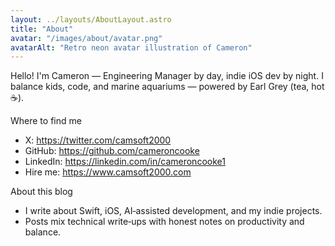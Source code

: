 ```yaml
---
layout: ../layouts/AboutLayout.astro
title: "About"
avatar: "/images/about/avatar.png"
avatarAlt: "Retro neon avatar illustration of Cameron"
---
```


Hello! I'm Cameron — Engineering Manager by day, indie iOS dev by night. I balance kids, code, and marine aquariums — powered by Earl Grey (tea, hot ☕️).

Where to find me

- X: https://twitter.com/camsoft2000
- GitHub: https://github.com/cameroncooke
- LinkedIn: https://linkedin.com/in/cameroncooke1
- Hire me: https://www.camsoft2000.com

About this blog

- I write about Swift, iOS, AI‑assisted development, and my indie projects.
- Posts mix technical write‑ups with honest notes on productivity and balance.
